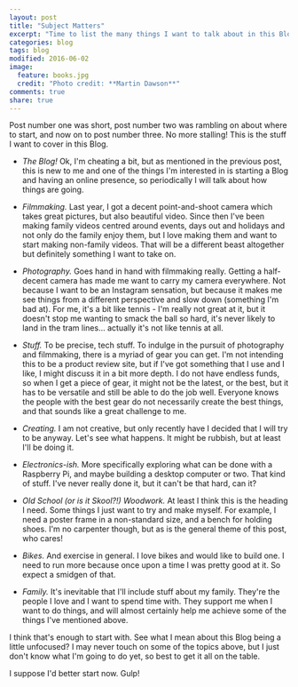 ```yaml
---
layout: post
title: "Subject Matters"
excerpt: "Time to list the many things I want to talk about in this Blog"
categories: blog
tags: blog
modified: 2016-06-02
image:
  feature: books.jpg
  credit: "Photo credit: **Martin Dawson**"
comments: true
share: true
---
```


Post number one was short, post number two was rambling on about where to start, and now on to post number three. No more stalling! This is the stuff I want to cover in this Blog.

* *The Blog!* Ok, I'm cheating a bit, but as mentioned in the previous post, this is new to me and one of the things I'm interested in is starting a Blog and having an online presence, so periodically I will talk about how things are going.

* *Filmmaking.* Last year, I got a decent point-and-shoot camera which takes great pictures, but also beautiful video. Since then I've been making family videos centred around events, days out and holidays and not only do the family enjoy them, but I love making them and want to start making non-family videos. That will be a different beast altogether but definitely something I want to take on.

* *Photography.* Goes hand in hand with filmmaking really. Getting a half-decent camera has made me want to carry my camera everywhere. Not because I want to be an Instagram sensation, but because it makes me see things from a different perspective and slow down (something I'm bad at). For me, it's a bit like tennis - I'm really not great at it, but it doesn't stop me wanting to smack the ball so hard, it's never likely to land in the tram lines... actually it's not like tennis at all.

* *Stuff.* To be precise, tech stuff. To indulge in the pursuit of photography and filmmaking, there is a myriad of gear you can get. I'm not intending this to be a product review site, but if I've got something that I use and I like, I might discuss it in a bit more depth. I do not have endless funds, so when I get a piece of gear, it might not be the latest, or the best, but it has to be versatile and still be able to do the job well. Everyone knows the people with the best gear do not necessarily create the best things, and that sounds like a great challenge to me.

* *Creating.* I am not creative, but only recently have I decided that I will try to be anyway. Let's see what happens. It might be rubbish, but at least I'll be doing it.

* *Electronics-ish.* More specifically exploring what can be done with a Raspberry Pi, and maybe building a desktop computer or two. That kind of stuff. I've never really done it, but it can't be that hard, can it?

* *Old School (or is it Skool?!) Woodwork.* At least I think this is the heading I need. Some things I just want to try and make myself. For example, I need a poster frame in a non-standard size, and a bench for holding shoes. I'm no carpenter though, but as is the general theme of this post, who cares!

* *Bikes.* And exercise in general. I love bikes and would like to build one. I need to run more because once upon a time I was pretty good at it. So expect a  smidgen of that.

* *Family.* It's inevitable that I'll include stuff about my family. They're the people I love and I want to spend time with. They support me when I want to do things, and will almost certainly help me achieve some of the things I've mentioned above.

I think that's enough to start with. See what I mean about this Blog being a little unfocused? I may never touch on some of the topics above, but I just don't know what I'm going to do yet, so best to get it all on the table.

I suppose I'd better start now. Gulp!
